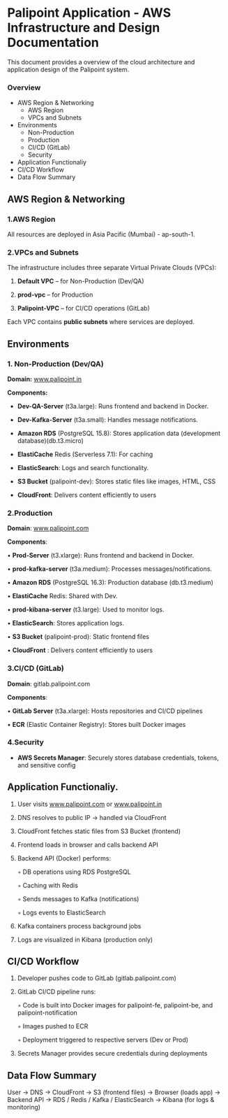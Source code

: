 # Palipoint Application - AWS Infrastructure and Design Documentation

   This document provides a overview of the cloud architecture and application design of the Palipoint system. 

### Overview

- AWS Region & Networking
   - AWS Region
   - VPCs and Subnets
- Environments
   - Non-Production
   - Production
   - CI/CD (GitLab)
   - Security
- Application Functionaliy
- CI/CD Workflow
- Data Flow Summary


## AWS Region & Networking

### 1.AWS Region

   All resources are deployed in Asia Pacific (Mumbai) - ap-south-1.

### 2.VPCs and Subnets

The infrastructure includes three separate Virtual Private Clouds (VPCs):
   
 1. **Default VPC** – for Non-Production (Dev/QA)
    
 2. **prod-vpc** – for Production
    
 3. **Palipoint-VPC** – for CI/CD operations (GitLab)

Each VPC contains **public subnets** where services are deployed.

## Environments

### 1. Non-Production (Dev/QA)

**Domain:** www.palipoint.in

**Components:**

- **Dev-QA-Server** (t3a.large): Runs frontend and backend in Docker.

- **Dev-Kafka-Server** (t3a.small): Handles message notifications.

- **Amazon RDS** (PostgreSQL 15.8): Stores application data (development database)(db.t3.micro)

- **ElastiCache** Redis (Serverless 7.1): For caching

- **ElasticSearch**: Logs and search functionality.

- **S3 Bucket** (palipoint-dev): Stores static files like images, HTML, CSS

- **CloudFront**: Delivers content efficiently to users 

### 2.Production

**Domain**: www.palipoint.com

**Components**:

• **Prod-Server** (t3.xlarge): Runs frontend and backend in Docker.

• **prod-kafka-server** (t3a.medium): Processes messages/notifications.

• **Amazon RDS** (PostgreSQL 16.3): Production database (db.t3.medium)

• **ElastiCache** Redis: Shared with Dev.

• **prod-kibana-server** (t3.large): Used to monitor logs.

• **ElasticSearch**: Stores application logs.

• **S3 Bucket** (palipoint-prod): Static frontend files

• **CloudFront** : Delivers content efficiently to users

### 3.CI/CD (GitLab)

**Domain**: gitlab.palipoint.com

**Components**:

• **GitLab Server** (t3a.xlarge): Hosts repositories and CI/CD pipelines

• **ECR** (Elastic Container Registry): Stores built Docker images

### 4.Security

- **AWS Secrets Manager**: Securely stores database credentials, tokens, and sensitive config


## Application Functionaliy.
   
1. User visits www.palipoint.com or www.palipoint.in
    
2. DNS resolves to public IP → handled via CloudFront
    
3. CloudFront fetches static files from S3 Bucket (frontend)
    
4. Frontend loads in browser and calls backend API
    
5. Backend API (Docker) performs:
    
    ◦ DB operations using RDS PostgreSQL

    ◦ Caching with Redis
    
    ◦ Sends messages to Kafka (notifications)
        
    ◦ Logs events to ElasticSearch

6. Kafka containers process background jobs
    
7. Logs are visualized in Kibana (production only)

## CI/CD Workflow
  
1. Developer pushes code to GitLab (gitlab.palipoint.com)

2. GitLab CI/CD pipeline runs:

   ◦ Code is built into Docker images for palipoint-fe, palipoint-be, and palipoint-notification

   ◦ Images pushed to ECR

   ◦ Deployment triggered to respective servers (Dev or Prod)

 3. Secrets Manager provides secure credentials during deployments

## Data Flow Summary

User → DNS → CloudFront → S3 (frontend files) → Browser (loads app) → Backend API → RDS / Redis / Kafka / ElasticSearch → Kibana (for logs & monitoring)


    



